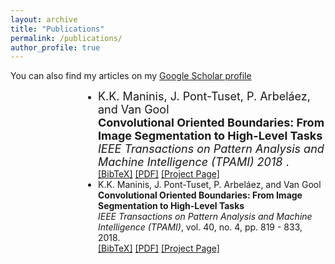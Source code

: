 ```yaml
---
layout: archive
title: "Publications"
permalink: /publications/
author_profile: true
---
```


You can also find my articles on my [Google Scholar profile]("")

<ul style=" margin-left: 40px;padding-left: 100px;">
<li ><font size="4"> K.K. Maninis, J. Pont-Tuset, P. Arbeláez, and Van Gool</font>
  <br><font size="4"><b>Convolutional Oriented Boundaries: From Image Segmentation to High-Level Tasks</b></font><br>
<font size="4"><i>IEEE Transactions on Pattern Analysis and Machine Intelligence (TPAMI) 2018</i> .
  </font><br />
<a href="javascript:toggleBibtex('Maninis2018')">[BibTeX]</a>
<a href="http://arxiv.org/abs/1701.04658" target="_blank">[PDF]</a> <a href="http://www.vision.ee.ethz.ch/~cvlsegmentation/cob/"  target="_blank">[Project Page]</a>
 
</li>

<li > K.K. Maninis, J. Pont-Tuset, P. Arbeláez, and Van Gool
  <br><b>Convolutional Oriented Boundaries: From Image Segmentation to High-Level Tasks</b><br>
<i>IEEE Transactions on Pattern Analysis and Machine Intelligence (TPAMI)</i>, vol. 40, no. 4, pp. 819 - 833, 2018.
<br />
<a href="javascript:toggleBibtex('Maninis2018')">[BibTeX]</a>
<a href="http://arxiv.org/abs/1701.04658" target="_blank">[PDF]</a> <a href="http://www.vision.ee.ethz.ch/~cvlsegmentation/cob/"  target="_blank">[Project Page]</a>
 
</li>
</ul>

